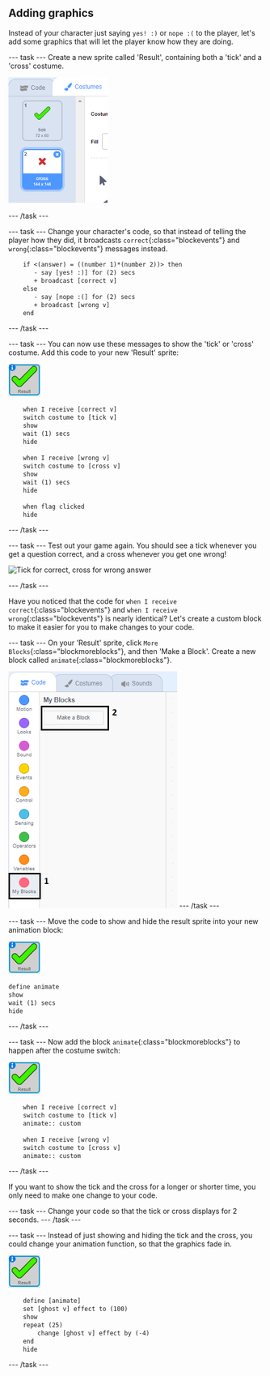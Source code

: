 ## Adding graphics

Instead of your character just saying `yes! :)` or `nope :(` to the player, let's add some graphics that will let the player know how they are doing.

--- task ---
Create a new sprite called 'Result', containing both a 'tick' and a 'cross' costume.

![Sprite with tick and cross costumes](images/brain-result.png)

--- /task ---

--- task ---
Change your character's code, so that instead of telling the player how they did, it broadcasts `correct`{:class="blockevents"} and `wrong`{:class="blockevents"} messages instead.

```blocks
    if <(answer) = ((number 1)*(number 2))> then
	   - say [yes! :)] for (2) secs
       + broadcast [correct v]
	else
	   - say [nope :(] for (2) secs
       + broadcast [wrong v]
	end
```

--- /task ---

--- task ---
You can now use these messages to show the 'tick' or 'cross' costume. Add this code to your new 'Result' sprite:

![Result sprite](images/result-sprite.png)

```blocks
    when I receive [correct v]
    switch costume to [tick v]
    show
    wait (1) secs
    hide

    when I receive [wrong v]
    switch costume to [cross v]
    show
    wait (1) secs
    hide

    when flag clicked
    hide
```

--- /task ---

--- task ---
Test out your game again. You should see a tick whenever you get a question correct, and a cross whenever you get one wrong!

![Tick for correct, cross for wrong answer](images/brain-test-answer.png)

--- /task ---


Have you noticed that the code for `when I receive correct`{:class="blockevents"} and `when I receive wrong`{:class="blockevents"} is nearly identical? Let's create a custom block to make it easier for you to make changes to your code.

--- task ---
On your 'Result' sprite, click `More Blocks`{:class="blockmoreblocks"}, and then 'Make a Block'. Create a new block called `animate`{:class="blockmoreblocks"}.

![Create a block called animate](images/brain-animate-function.png)
--- /task ---

--- task ---
Move the code to show and hide the result sprite into your new animation block:

![Result sprite](images/result-sprite.png)

```blocks
define animate
show
wait (1) secs
hide
```
--- /task ---

--- task ---
Now add the block `animate`{:class="blockmoreblocks"} to happen after the costume switch:

![Result sprite](images/result-sprite.png)

```blocks
    when I receive [correct v]
    switch costume to [tick v]
    animate:: custom

    when I receive [wrong v]
    switch costume to [cross v]
    animate:: custom
```

--- /task ---

If you want to show the tick and the cross for a longer or shorter time, you only need to make one change to your code.

--- task ---
Change your code so that the tick or cross displays for 2 seconds.
--- /task ---

--- task ---
Instead of just showing and hiding the tick and the cross, you could change your animation function, so that the graphics fade in.

![Result sprite](images/result-sprite.png)

```blocks
	define [animate]
	set [ghost v] effect to (100)
	show
	repeat (25)
		change [ghost v] effect by (-4)
	end
	hide
```
--- /task ---
